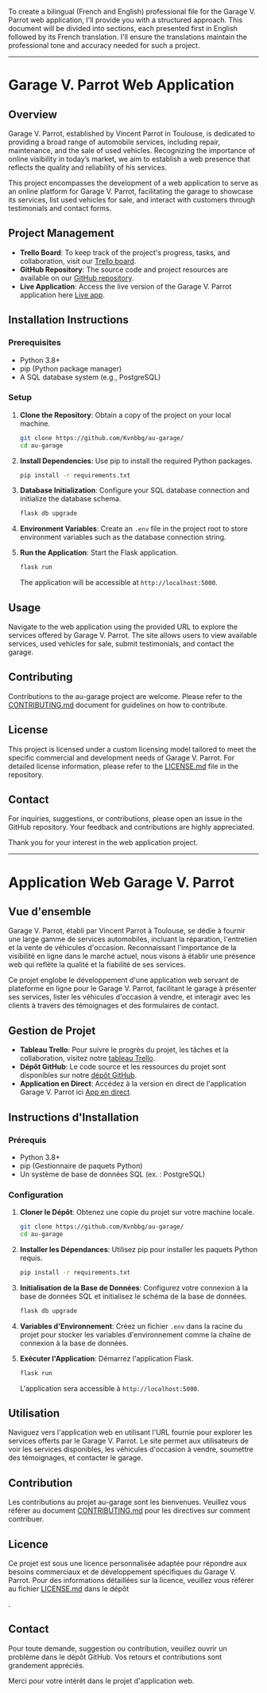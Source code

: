To create a bilingual (French and English) professional file for the Garage V. Parrot web application, I'll provide you with a structured approach. This document will be divided into sections, each presented first in English followed by its French translation. I'll ensure the translations maintain the professional tone and accuracy needed for such a project.

---

# Garage V. Parrot Web Application

## Overview

Garage V. Parrot, established by Vincent Parrot in Toulouse, is dedicated to providing a broad range of automobile services, including repair, maintenance, and the sale of used vehicles. Recognizing the importance of online visibility in today’s market, we aim to establish a web presence that reflects the quality and reliability of his services.

This project encompasses the development of a web application to serve as an online platform for Garage V. Parrot, facilitating the garage to showcase its services, list used vehicles for sale, and interact with customers through testimonials and contact forms.

## Project Management

- **Trello Board**: To keep track of the project's progress, tasks, and collaboration, visit our [Trello board](https://trello.com/b/eR2X9dfh).
- **GitHub Repository**: The source code and project resources are available on our [GitHub repository](https://github.com/Kvnbbg/au-garage/).
- **Live Application**: Access the live version of the Garage V. Parrot application here [Live app](https://au-garage-92dd5c42a6c4.herokuapp.com/).

## Installation Instructions

### Prerequisites

- Python 3.8+
- pip (Python package manager)
- A SQL database system (e.g., PostgreSQL)

### Setup

1. **Clone the Repository**: Obtain a copy of the project on your local machine.
    ```bash
    git clone https://github.com/Kvnbbg/au-garage/
    cd au-garage
    ```

2. **Install Dependencies**: Use pip to install the required Python packages.
    ```bash
    pip install -r requirements.txt
    ```

3. **Database Initialization**: Configure your SQL database connection and initialize the database schema.
    ```bash
    flask db upgrade
    ```

4. **Environment Variables**: Create an `.env` file in the project root to store environment variables such as the database connection string.

5. **Run the Application**: Start the Flask application.
    ```bash
    flask run
    ```
    The application will be accessible at `http://localhost:5000`.

## Usage

Navigate to the web application using the provided URL to explore the services offered by Garage V. Parrot. The site allows users to view available services, used vehicles for sale, submit testimonials, and contact the garage.

## Contributing

Contributions to the au-garage project are welcome. Please refer to the [CONTRIBUTING.md](https://github.com/Kvnbbg/au-garage/CONTRIBUTING.md) document for guidelines on how to contribute.

## License

This project is licensed under a custom licensing model tailored to meet the specific commercial and development needs of Garage V. Parrot. For detailed license information, please refer to the [LICENSE.md](https://github.com/Kvnbbg/au-garage/LICENSE.md) file in the repository.

## Contact

For inquiries, suggestions, or contributions, please open an issue in the GitHub repository. Your feedback and contributions are highly appreciated.

Thank you for your interest in the web application project.

---

# Application Web Garage V. Parrot

## Vue d'ensemble

Garage V. Parrot, établi par Vincent Parrot à Toulouse, se dédie à fournir une large gamme de services automobiles, incluant la réparation, l'entretien et la vente de véhicules d'occasion. Reconnaissant l'importance de la visibilité en ligne dans le marché actuel, nous visons à établir une présence web qui reflète la qualité et la fiabilité de ses services.

Ce projet englobe le développement d'une application web servant de plateforme en ligne pour le Garage V. Parrot, facilitant le garage à présenter ses services, lister les véhicules d'occasion à vendre, et interagir avec les clients à travers des témoignages et des formulaires de contact.

## Gestion de Projet

- **Tableau Trello**: Pour suivre le progrès du projet, les tâches et la collaboration, visitez notre [tableau Trello](https://trello.com/b/eR2X9dfh).
- **Dépôt GitHub**: Le code source et les ressources du projet sont disponibles sur notre [dépôt GitHub](https://github.com/Kvnbbg/au-garage/).
- **Application en Direct**: Accédez à la version en direct de l'application Garage V. Parrot ici [App en direct](https://au-garage-92dd5c42a6c4.herokuapp.com/).

## Instructions d'Installation

### Prérequis

- Python 3.8+
- pip (Gestionnaire de paquets Python)
- Un système de base de données SQL (ex. : PostgreSQL)

### Configuration

1. **Cloner le Dépôt**: Obtenez une copie du projet sur votre machine locale.
    ```bash
    git clone https://github.com/Kvnbbg/au-garage/
    cd au-garage
    ```

2. **Installer les Dépendances**: Utilisez pip pour installer les paquets Python requis.
    ```bash
    pip install -r requirements.txt
    ```

3. **Initialisation de la Base de Données**: Configurez votre connexion à la base de données SQL et initialisez le schéma de la base de données.
    ```bash
    flask db upgrade
    ```

4. **Variables d'Environnement**: Créez un fichier `.env` dans la racine du projet pour stocker les variables d'environnement comme la chaîne de connexion à la base de données.

5. **Exécuter l'Application**: Démarrez l'application Flask.
    ```bash
    flask run
    ```
    L'application sera accessible à `http://localhost:5000`.

## Utilisation

Naviguez vers l'application web en utilisant l'URL fournie pour explorer les services offerts par le Garage V. Parrot. Le site permet aux utilisateurs de voir les services disponibles, les véhicules d'occasion à vendre, soumettre des témoignages, et contacter le garage.

## Contribution

Les contributions au projet au-garage sont les bienvenues. Veuillez vous référer au document [CONTRIBUTING.md](https://github.com/Kvnbbg/au-garage/CONTRIBUTING.md) pour les directives sur comment contribuer.

## Licence

Ce projet est sous une licence personnalisée adaptée pour répondre aux besoins commerciaux et de développement spécifiques du Garage V. Parrot. Pour des informations détaillées sur la licence, veuillez vous référer au fichier [LICENSE.md](https://github.com/Kvnbbg/au-garage/LICENSE.md) dans le dépôt

.

## Contact

Pour toute demande, suggestion ou contribution, veuillez ouvrir un problème dans le dépôt GitHub. Vos retours et contributions sont grandement appréciés.

Merci pour votre intérêt dans le projet d'application web.